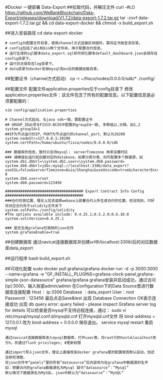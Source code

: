 #Docker 一键部署 Data-Export
##拉取代码，并解压文件
    curl -#LO https://github.com/WeBankBlockchain/Data-Export/releases/download/V1.7.2/data-export-1.7.2.tar.gz
    tar -zxvf data-export-1.7.2.tar.gz && cd data-export-docker && chmod -x build_export.sh

##进入安装路径
    cd data-export-docker

    # config为配置文件目录，使用channel方式连接区块链时，需将证书放至该目录。
    # config包括了abi和bin两个文件夹，用于配置合约信息。
    # 运行生成的sql脚本data_export.sql和可视化脚本default_dashboard.json会保存在config目录下。
    # 运行日志保存在log目录下。
    # data目录为docker安装mysql和es后的数据挂载目录。

##配置证书（channel方式启动）
    cp -r ~/fisco/nodes/0.0.0.0/sdk/* ./config/

##配置文件
    配置文件application.properties位于config目录下
    修改application.properties文件：该文件包含了所有的配置信息。以下配置信息是必须要配置的：
    
    vim config/application.properties

    # Channel方式启动，与java sdk一致，需配置证书
    ## GROUP_ID必须与FISCO-BCOS中配置的groupId一致, 多群组以,分隔，如1,2
    system.groupId=1 
    ##IP为节点运行的IP，PORT为节点运行的channel_port，默认为20200
    system.nodeStr=127.0.0.1:20200
    system.certPath=/home/ubuntu/fisco/nodes/0.0.0.0/sdk 

    ### 数据库的信息，暂时只支持mysql； serverTimezone 用来设置时区
    ### 请确保在运行前创建对应的database，如果分库分表，则可配置多个数据源，如system.db1.dbUrl=\system.db1.user=\system.db0.password=
    system.db0.dbUrl=jdbc:mysql://localhost:3306/data_export?useSSL=false&serverTimezone=Asia/Shanghai&useUnicode=true&characterEncoding=UTF-8
    system.db0.user=root
    system.db0.password=123456

    #################################### Export Contract Info Config ####################################
    ###合约存放位置，理论上应该选择webase上部署合约上所生成合约的位置，但没找到，只好将对应合约存于solidity文件夹下
    system.solPath=./config/solidity
    #The options available include: 0.4.25.1;0.5.2.0;0.6.10.0
    system.solcVersion=0.4.25.1

    ### 是否生成grafana可调用的json文件
    system.grafanaEnable=true

##创建数据库
    通过navicat连接数据库并创建url中/localhost:3306/后的对应数据库data_export

##运行程序
    bash build_export.sh

##可视化配置
    sudo docker pull grafana/grafana
    docker run   -d   -p 3000:3000   --name=grafana   -e "GF_INSTALL_PLUGINS=grafana-clock-panel,grafana-simple-json-datasource"   grafana/grafana
    grafana安装并启动成功，通过访问[ip]:3000，输入账密admin/admin
    在Configuration下的Data Source里进行数据库连接配置
    Host： ip:3306
    Database ：data_export
    User：root  Password：123456
    最后点击Save&test 出现 Database Connection OK表示连接成功
    出现 db query error: query failed - please inspect Grafana server log for details 可以检查是否mysql不支持远程连接，通过：
    sudo vi /etc/mysql/mysql.conf.d/mysqld.cnf 打开mysqld.cnf文件
    将 bind-address            = 127.0.0.1 改为 bind-address            = 0.0.0.0 保存退出。
    service mysql restart 重启mysql

    通过navicat连接数据库进入mysql数据库，打开user表，将root行的host从localhost改为%，并通过flush privileges; #更新权限 

    通过import导入json文件，理论上直接改变docker grafana里的配置使其默认启动，但还没研究清楚。 
    将json文件中“panels”里的所有“datasource”后内容改为在grafana中数据源的名字
    如：想要访问的grafana数据源名为Mysql 就令“datasource”：“Mysql”
    默认情况下数据源名为MySQL，json中默认为“datasource”：“MySQL”